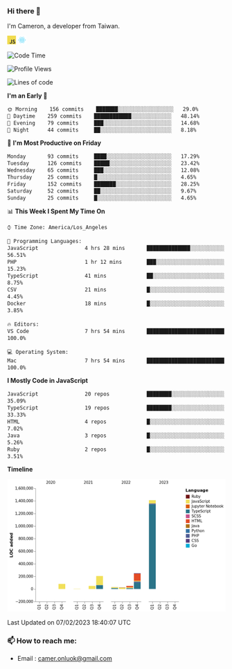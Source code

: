 ### Hi there 👋

I'm Cameron, a developer from Taiwan.


<code><img height="20" src="https://raw.githubusercontent.com/github/explore/80688e429a7d4ef2fca1e82350fe8e3517d3494d/topics/javascript/javascript.png"></code>
<code><img height="20" src="https://raw.githubusercontent.com/github/explore/80688e429a7d4ef2fca1e82350fe8e3517d3494d/topics/react/react.png"></code>



<!--START_SECTION:waka-->
![Code Time](http://img.shields.io/badge/Code%20Time-732%20hrs%2023%20mins-blue)

![Profile Views](http://img.shields.io/badge/Profile%20Views-0-blue)

![Lines of code](https://img.shields.io/badge/From%20Hello%20World%20I%27ve%20Written-2%20Million%20lines%20of%20code-blue)

**I'm an Early 🐤** 

```text
🌞 Morning    156 commits    ███████░░░░░░░░░░░░░░░░░░   29.0% 
🌆 Daytime    259 commits    ████████████░░░░░░░░░░░░░   48.14% 
🌃 Evening    79 commits     ███░░░░░░░░░░░░░░░░░░░░░░   14.68% 
🌙 Night      44 commits     ██░░░░░░░░░░░░░░░░░░░░░░░   8.18%

```
📅 **I'm Most Productive on Friday** 

```text
Monday       93 commits     ████░░░░░░░░░░░░░░░░░░░░░   17.29% 
Tuesday      126 commits    █████░░░░░░░░░░░░░░░░░░░░   23.42% 
Wednesday    65 commits     ███░░░░░░░░░░░░░░░░░░░░░░   12.08% 
Thursday     25 commits     █░░░░░░░░░░░░░░░░░░░░░░░░   4.65% 
Friday       152 commits    ███████░░░░░░░░░░░░░░░░░░   28.25% 
Saturday     52 commits     ██░░░░░░░░░░░░░░░░░░░░░░░   9.67% 
Sunday       25 commits     █░░░░░░░░░░░░░░░░░░░░░░░░   4.65%

```


📊 **This Week I Spent My Time On** 

```text
⌚︎ Time Zone: America/Los_Angeles

💬 Programming Languages: 
JavaScript               4 hrs 28 mins       ██████████████░░░░░░░░░░░   56.51% 
PHP                      1 hr 12 mins        ███░░░░░░░░░░░░░░░░░░░░░░   15.23% 
TypeScript               41 mins             ██░░░░░░░░░░░░░░░░░░░░░░░   8.75% 
CSV                      21 mins             █░░░░░░░░░░░░░░░░░░░░░░░░   4.45% 
Docker                   18 mins             █░░░░░░░░░░░░░░░░░░░░░░░░   3.85%

🔥 Editors: 
VS Code                  7 hrs 54 mins       █████████████████████████   100.0%

💻 Operating System: 
Mac                      7 hrs 54 mins       █████████████████████████   100.0%

```

**I Mostly Code in JavaScript** 

```text
JavaScript               20 repos            ████████░░░░░░░░░░░░░░░░░   35.09% 
TypeScript               19 repos            ████████░░░░░░░░░░░░░░░░░   33.33% 
HTML                     4 repos             █░░░░░░░░░░░░░░░░░░░░░░░░   7.02% 
Java                     3 repos             █░░░░░░░░░░░░░░░░░░░░░░░░   5.26% 
Ruby                     2 repos             █░░░░░░░░░░░░░░░░░░░░░░░░   3.51%

```


**Timeline**

![Chart not found](https://raw.githubusercontent.com/camer0nluo/camer0nluo/main/charts/bar_graph.png) 


 Last Updated on 07/02/2023 18:40:07 UTC
<!--END_SECTION:waka-->

### 📫 How to reach me:
- Email : camer.onluok@gmail.com
